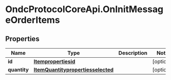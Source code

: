 # OndcProtocolCoreApi.OnInitMessageOrderItems

## Properties
Name | Type | Description | Notes
------------ | ------------- | ------------- | -------------
**id** | [**Itempropertiesid**](Itempropertiesid.md) |  | [optional] 
**quantity** | [**ItemQuantitypropertiesselected**](ItemQuantitypropertiesselected.md) |  | [optional] 
